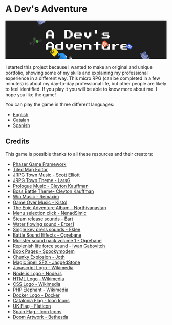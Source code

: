 # A Dev's Adventure

<p style="text-align: center;">
  <img src="./src/web/images/cover.png" />
</p>

I started this project because I wanted to make an original and unique portfolio, showing some of my skills and explaining my professional experience in a different way. This micro RPG (can be completed in a few minutes) is about my day-to-day professional life, but other people are likely to feel identified. If you play it you will be able to know more about me. I hope you like the game!

You can play the game in three different languages:

- [English](https://albert-gonzalez.github.io/a-dev-adventure-game/)
- [Catalan](https://albert-gonzalez.github.io/a-dev-adventure-game/index.ca.html)
- [Spanish](https://albert-gonzalez.github.io/a-dev-adventure-game/index.es.html)

## Credits

This game is possible thanks to all these resources and their creators:

<ul>
  <li>
    <a href="https://phaser.io/">Phaser Game Framework</a>
  </li>
  <li>
    <a href="https://www.mapeditor.org/">Tiled Map Editor</a>
  </li>
  <li>
    <a href="https://opengameart.org/content/jrpg-town-music"
      >JRPG Town Music - Scott Elliott</a
    >
  </li>
  <li>
    <a href="https://opengameart.org/content/rpg-town-theme-1"
      >JRPG Town Theme - LarsG</a
    >
  </li>
  <li>
    <a href="https://opengameart.org/content/prologue-theme"
      >Prologue Music - Cleyton Kauffman</a
    >
  </li>
  <li>
    <a href="https://opengameart.org/content/boss-battle-theme"
      >Boss Battle Theme- Cleyton Kauffman</a
    >
  </li>
  <li>
    <a href="https://opengameart.org/content/win-music-2"
      >Win Music - Remaxim</a
    >
  </li>
  <li>
    <a href="https://opengameart.org/content/game-over"
      >Game Over Music - Kistol</a
    >
  </li>
  <li>
    <a href="https://opengameart.org/content/the-epic-adventure-album"
      >The Epic Adventure Album - Northivanastan</a
    >
  </li>
  <li>
    <a href="https://opengameart.org/content/menu-selection-click"
      >Menu selection click - NenadSimic</a
    >
  </li>
  <li>
    <a href="https://opengameart.org/content/steam-release-sounds"
      >Steam release sounds - Bart</a
    >
  </li>
  <li>
    <a href="https://opengameart.org/content/water-flowing-sound"
      >Water flowing sound - Erxer1</a
    >
  </li>
  <li>
    <a href="https://opengameart.org/content/single-key-press-sounds"
      >Single key press sounds - Eklee</a
    >
  </li>
  <li>
    <a href="https://opengameart.org/content/battle-sound-effects"
      >Battle Sound Effects - Ogrebane</a
    >
  </li>
  <li>
    <a href="https://opengameart.org/content/monster-sound-pack-volume-1"
      >Monster sound pack volume 1 - Ogrebane</a
    >
  </li>
  <li>
    <a href="https://opengameart.org/content/replenish-life-force-sound"
      >Replenish life force sound - Iwan Gabovitch</a
    >
  </li>
  <li>
    <a href="https://opengameart.org/content/book-pages"
      >Book Pages - Spookymodem</a
    >
  </li>
  <li>
    <a href="https://opengameart.org/content/chunky-explosion"
      >Chunky Explosion - Joth</a
    >
  </li>
  <li>
    <a href="https://opengameart.org/content/magic-spell-sfx"
      >Magic Spell SFX - JaggedStone</a
    >
  </li>
  <li>
    <a
      href="https://commons.wikimedia.org/wiki/File:Unofficial_JavaScript_logo_2.svg"
      >Javascript Logo - Wikimedia</a
    >
  </li>
  <li>
    <a href="https://nodejs.org/ca/about/resources/">Node.js Logo - Node.js</a>
  </li>
  <li>
    <a
      href="https://commons.wikimedia.org/wiki/File:HTML5_logo_and_wordmark.svg"
      >HTML Logo - Wikimedia</a
    >
  </li>
  <li>
    <a href="https://commons.wikimedia.org/wiki/File:CSS3_logo_and_wordmark.svg"
      >CSS Logo - Wikimedia</a
    >
  </li>
  <li>
    <a
      href="https://commons.wikimedia.org/wiki/File:Webysther_20160423_-_Elephpant.svg"
      >PHP Elephant - Wikimedia</a
    >
  </li>
  <li>
    <a href="https://www.docker.com/company/newsroom/media-resources"
      >Docker Logo - Docker</a
    >
  </li>
  <li>
    <a href="https://icon-icons.com/icon/catalonia-flag/106770">
      Catalonia Flag - Icon Icons</a
    >
  </li>
  <li>
    <a href="https://www.flaticon.com/free-icon/united-kingdom_197374"
      >UK Flag - Flaticon</a
    >
  </li>
  <li>
    <a href="https://icon-icons.com/icon/flag-spain/106784"
      >Spain Flag - Icon Icons</a
    >
  </li>
  <li>
    <a href="https://slayersclub.bethesda.net/en/media#wallpapers"
      >Doom Artwork - Bethesda</a
    >
  </li>
</ul>
